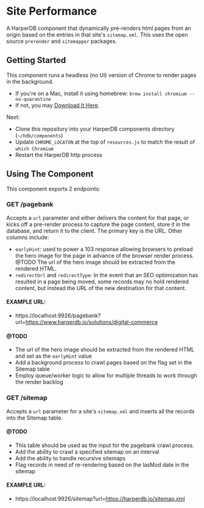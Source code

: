 # Site Performance

A HarperDB component that dynamically pre-renders html pages from an origin based on the entries in that site's `sitemap.xml`. This uses the open source `prerender` and `sitemapper` packages.

## Getting Started

This component runs a headless (no UI) version of Chrome to render pages in the background.

- If you're on a Mac, install it using homebrew: `brew install chromium --no-quarantine`
- If not, you may [Download It Here](https://www.chromium.org/getting-involved/download-chromium/).

Next:

- Clone this repository into your HarperDB components directory (`~/hdb/components`)
- Update `CHROME_LOCATON` at the top of `resources.js` to match the result of `which Chromium`
- Restart the HarperDB http process

## Using The Component

This component exports 2 endpoints:

### GET /pagebank

Accepts a `url` parameter and either delivers the content for that page, or kicks off a pre-render process to capture the page content, store it in the database, and return it to the client. The primary key is the URL. Other columns include:

- `earlyHint`: used to power a 103 response allowing browsers to preload the hero image for the page in advance of the browser render process. @TODO The url of the hero image should be extracted from the rendered HTML.
- `redirectUrl` and `redirectType`: In the event that an SEO optiimization has resulted in a page being moved, some records may no hold rendered content, but instead the URL of the new destination for that content.

#### EXAMPLE URL:

- https://localhost:9926/pagebank?url=https://www.harperdb.io/solutions/digital-commerce

#### @TODO
- The url of the hero image should be extracted from the rendered HTML and set as the `earlyHint` value
- Add a background process to crawl pages based on the flag set in the Sitemap table
- Employ queue/worker logic to allow for multiple threads to work through the render backlog

### GET /sitemap

Accepts a `url` parameter for a site's `sitemap.xml` and inserts all the records into the Sitemap table. 

#### @TODO
- This table should be used as the input for the pagebank crawl process.
- Add the ability to crawl a specified sitemap on an interval
- Add the ability to handle recursive sitemaps
- Flag records in need of re-rendering based on the lasMod date in the sitemap

#### EXAMPLE URL:

- https://localhost:9926/sitemap?url=https://harperdb.io/sitemap.xml
